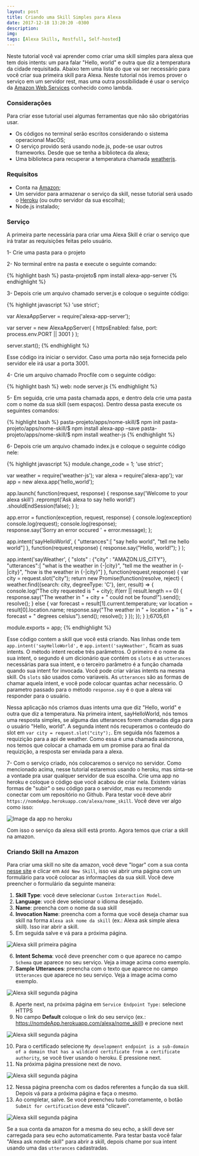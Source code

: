 ```yaml
---
layout: post
title: Criando uma Skill Simples para Alexa
date: 2017-12-18 13:20:20 -0300
description: 
img: 
tags: [Alexa Skills, Restfull, Self-hosted]
---
```

Neste tutorial você vai aprender como criar uma skill simples para alexa que tem dois intents: um para falar "Hello, world" e outra que diz a temperatura da cidade requisitada. Abaixo tem uma lista do que vai ser necessário para você criar sua primeira skill para Alexa. Neste tutorial nós iremos prover o serviço em um servidor rest, mas uma outra possibilidade é usar o serviço da [Amazon Web Services](https://aws.amazon.com) conhecido como lambda. 

### Considerações

Para criar esse tutorial usei algumas ferramentas que não são obrigatórias usar.

- Os códigos no terminal serão escritos considerando o sistema operacional MacOS;
- O serviço provido será usando node.js, pode-se usar outros frameworks. Desde que se tenha a biblioteca da alexa;
- Uma biblioteca para recuperar a temperatura chamada [weatherjs](http://weatherjs.com).

### Requisitos
- Conta na [Amazon](https://www.amazon.com);
- Um servidor para armazenar o serviço da skill, nesse tutorial será usado o [Heroku](https://www.heroku.com) (ou outro servidor da sua escolha);
- Node.js instalado;

### Serviço

A primeira parte necessária para criar uma Alexa Skill é criar o serviço que irá tratar as requisições feitas pelo usuário.

1- Crie uma pasta para o projeto

2- No terminal entre na pasta e execute o seguinte comando:

{% highlight bash %}
pasta-projeto$ npm install alexa-app-server
{% endhighlight %}

3- Depois crie um arquivo chamado server.js e coloque o seguinte código:

{% highlight javascript %}
'use strict';

var AlexaAppServer = require('alexa-app-server');

var server = new AlexaAppServer( {
	httpsEnabled: false,
	port: process.env.PORT || 3001
} );

server.start(); 
{% endhighlight %}

Esse código ira iniciar o servidor. Caso uma porta não seja fornecida pelo servidor ele irá usar a porta 3001.

4- Crie um arquivo chamado Procfile com o seguinte código:

{% highlight bash %}
web: node server.js
{% endhighlight %}

5- Em seguida, crie uma pasta chamada apps, e dentro dela crie uma pasta com o nome da sua skill (sem espaços). Dentro dessa pasta execute os seguintes comandos:

{% highlight bash %}
pasta-projeto/apps/nome-skill/$ npm init
pasta-projeto/apps/nome-skill/$ npm install alexa-app –save
pasta-projeto/apps/nome-skill/$ npm install weather-js
{% endhighlight %}

6- Depois crie um arquivo chamado index.js e coloque o seguinte código nele:

{% highlight javascript %}
module.change_code = 1;
'use strict';

var weather = require('weather-js');
var alexa = require('alexa-app');
var app = new alexa.app('hello_world');


app.launch( function(request, response) {
    response.say('Welcome to your alexa skill')
    .reprompt('Ask alexa to say hello world!')
    .shouldEndSession(false);
} );


app.error = function(exception, request, response) {
    console.log(exception)
    console.log(request);
    console.log(response);  
    response.say('Sorry an error occured ' + error.message);
};

app.intent('sayHelloWorld',
  {
    "utterances":[ 
        "say hello world",
        "tell me hello world"]
  },
  function(request,response) {
    response.say("Hello, world!");
  }
);

app.intent('sayWeather',
  {
    "slots" : {"city" : "AMAZON.US_CITY"},
    "utterances":[ 
        "what is the weather in {-|city}",
        "tell me the weather in {-|city}",
        "how is the weather in {-|city}"]
  },
  function(request,response) {
    var city = request.slot("city");
    return new Promise(function(resolve, reject) {
      weather.find({search: city, degreeType: 'C'}, (err, result) => {
        console.log("The city requested is " + city);
        if(err || result.length == 0) {
          response.say("The weather in " + city + " could not be found!").send();
          resolve();
        } else {
          var forecast = result[1].current.temperature;
          var location = result[0].location.name;
          response.say("The weather in " + location + " is " + forecast + " degrees celsius").send();
          resolve();
        }
      });
    });
  }
);6705,61


module.exports = app;
{% endhighlight %}

Esse código contem a skill que você está criando. Nas linhas onde tem `app.intent('sayHelloWorld',` e `app.intent('sayWeather',` ficam as suas intents. O método intent recebe três parâmetros. O primeiro é o nome da sua intent, o segundo é um dicionário que contém os `slots` e as `utterances` necessárias para sua intent, e o terceiro parâmetro é a função chamada quando sua intent for invocada. Você pode criar várias intents na mesma skill. Os `slots` são usados como variaveis. As `utterances` são as formas de chamar aquela intent, e você pode colocar quantas achar necessário. O parametro passado para o método `response.say` é o que a alexa vai responder para o usuário.

Nessa aplicação nós criamos duas intents uma que diz "Hello, world" e outra que diz a temperatura. Na primeira intent, sayHelloWorld, nós temos uma resposta simples, se alguma das utterances forem chamadas diga para o usuário "Hello, world". A segunda intent nós recuperamos o conteudo do slot em `var city = request.slot("city");`. Em seguida nós fazemos a requizição para a api de weather. Como essa é uma chamada asincrona, nos temos que colocar a chamada em um promise para ao final da requizição, a resposta ser enviada para a alexa.

7- Com o serviço criado, nós colocaremos o serviço no servidor. Como mencionado acima, nesse tutorial estaremos usando o heroku, mas sinta-se a vontade pra usar qualquer servidor de sua escolha. Crie uma app no heroku e coloque o código que você acabou de criar nela. Existem várias formas de "subir" o seu código para o servidor, mas eu recomendo conectar com um repositório no Github. Para testar você deve abrir `https://nomdeApp.herokuapp.com/alexa/nome_skill`. Você deve ver algo como isso:

![Image da app no heroku]({{site.baseurl}}/assets/img/heroku-app-alexa.png)

Com isso o serviço da alexa skill está pronto. Agora temos que criar a skill na amazon.

### Criando Skill na Amazon

Para criar uma skill no site da amazon, você deve "logar" com a sua conta [nesse site](https://developer.amazon.com/edw/home.html#/skills) e clicar em `Add New Skill`, isso vai abrir uma página com um formulário para você colocar as informações da sua skill. Você deve preencher o formulário da seguinte maneira:

1. **Skill Type**: você deve selecionar `Custom Interaction Model`.
2. **Language**: você deve selecionar o idioma desejado.
3. **Name**: preencha com o nome da sua skill
4. **Invocation Name**: preencha com a forma que você deseja chamar sua skill na forma `Alexa ask nome da skill` (ex.: Alexa ask simple alexa skill). Isso irar abrir a skill.
5. Em seguida salve e vá para a próxima página.

![Alexa skill primeira página]({{site.baseurl}}/assets/img/alexa-skill-page1.png)

6. **Intent Schema**: você deve preencher com o que aparece no campo `Schema` que aparece no seu serviço. Veja a image acima como exemplo.
7. **Sample Utterances**: preencha com o texto que aparece no campo `Utterances` que aparece no seu serviço. Veja a image acima como exemplo.

![Alexa skill segunda página]({{site.baseurl}}/assets/img/alexa-skill-page2.png)

8. Aperte next, na próxima página em `Service Endpoint Type:` selecione HTTPS
9. No campo **Default** coloque o link do seu serviço (ex.: https://nomdeApp.herokuapp.com/alexa/nome_skill) e precione next

![Alexa skill segunda página]({{site.baseurl}}/assets/img/alexa-skill-page3.png)

10. Para o certificado selecione `My development endpoint is a sub-domain of a domain that has a wildcard certificate from a certificate authority`, se você tiver usando o heroku. E pressione next.
11. Na próxima página pressione next de novo.

![Alexa skill segunda página]({{site.baseurl}}/assets/img/alexa-skill-page4.png)

12. Nessa página preencha com os dados referentes a função da sua skill. Depois vá para a próxima página e faça o mesmo.
13. Ao completar, salve. Se você preencheu tudo corretamente, o botão `Submit for certification` deve está "clicavel".

![Alexa skill segunda página]({{site.baseurl}}/assets/img/alexa-skill-page5.png)

Se a sua conta da amazon for a mesma do seu echo, a skill deve ser carregada para seu echo automaticamente. Para testar basta você falar "Alexa ask nomde skill" para abrir a skill, depois chame por sua intent usando uma das `utterances` cadastradas.